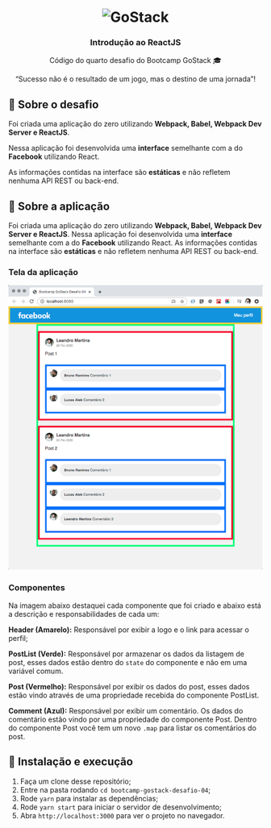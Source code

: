 <h1 align="center">
    <img alt="GoStack" src="https://rocketseat-cdn.s3-sa-east-1.amazonaws.com/bootcamp-header.png" width="200px" />
</h1>

<h3 align="center">
  Introdução ao ReactJS
</h3>
<p align="center">
  Código do quarto desafio do Bootcamp GoStack 🎓
</p>  

<p align="center">“Sucesso não é o resultado de um jogo, mas o destino de uma jornada”!</blockquote>

## :rocket: Sobre o desafio

Foi criada uma aplicação do zero utilizando **Webpack, Babel, Webpack Dev Server e ReactJS**.

Nessa aplicação foi desenvolvida uma **interface** semelhante com a do **Facebook** utilizando React.

As informações contidas na interface são **estáticas** e não refletem nenhuma API REST ou back-end.

## :rocket: Sobre a aplicação

Foi criada uma aplicação do zero utilizando **Webpack, Babel, Webpack Dev Server e ReactJS**.
Nessa aplicação foi desenvolvida uma **interface** semelhante com a do **Facebook** utilizando React.
As informações contidas na interface são **estáticas** e não refletem nenhuma API REST ou back-end.


### Tela da aplicação

<img src="https://github.com/lemartins07/bootcamp-gostack-desafio-04/blob/master/src/assets/desafio_04.png" alt="bootcamp-gostack-desafio-04" />


### Componentes

Na imagem abaixo destaquei cada componente que foi criado e abaixo está a descrição e responsabilidades de cada um:

**Header (Amarelo):** Responsável por exibir a logo e o link para acessar o perfil;

**PostList (Verde):** Responsável por armazenar os dados da listagem de post, esses dados estão dentro do `state` do componente e não em uma variável comum.

**Post (Vermelho):** Responsável por exibir os dados do post, esses dados estão vindo através de uma propriedade recebida do componente PostList.

**Comment (Azul):** Responsável por exibir um comentário. Os dados do comentário estão vindo por uma propriedade do componente Post. Dentro do componente Post você tem um novo `.map` para listar os comentários do post.

## 🚀 Instalação e execução

1. Faça um clone desse repositório;
2. Entre na pasta rodando `cd bootcamp-gostack-desafio-04`;
3. Rode `yarn` para instalar as dependências;
4. Rode `yarn start` para iniciar o servidor de desenvolvimento;
5. Abra `http://localhost:3000` para ver o projeto no navegador.

